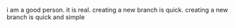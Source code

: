  i  am a good person.
it is real.
creating a new branch is  quick.
creating a new branch is quick and simple

